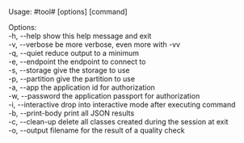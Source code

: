 Usage: #tool# [options] [command]

Options:  
   -h, --help             show this help message and exit  
   -v, --verbose          be more verbose, even more with -vv  
   -q, --quiet            reduce output to a minimum  
   -e, --endpoint <url>   the endpoint to connect to  
   -s, --storage <loc>    give the storage to use  
   -p, --partition <num>  give the partition to use  
   -a, --app <id>         the application id for authorization  
   -w, --password <pw>    the application passport for authorization  
   -i, --interactive      drop into interactive mode after executing command  
   -b, --print-body       print all JSON results  
   -c, --clean-up         delete all classes created during the session at exit  
   -o, --output <file>    filename for the result of a quality check  
